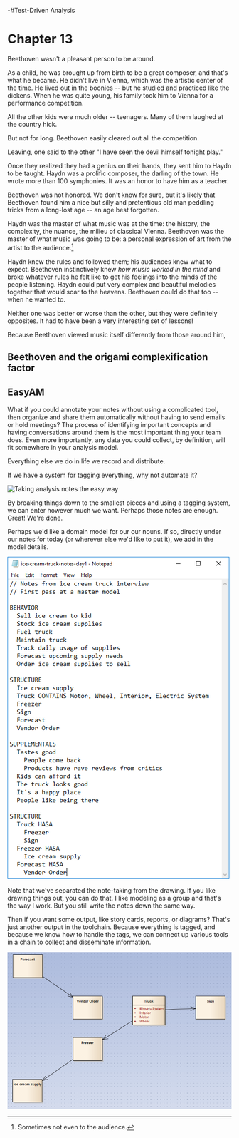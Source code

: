 -#Test-Driven Analysis

# Chapter 13

Beethoven wasn't a pleasant person to be around. 

As a child, he was brought up from birth to be a great composer, and that's what he became. He didn't live in Vienna, which was the artistic center of the time. He lived out in the boonies -- but he studied and practiced like the dickens. When he was quite young, his family took him to Vienna for a performance competition.

All the other kids were much older -- teenagers. Many of them laughed at the country hick.

But not for long. Beethoven easily cleared out all the competition.

Leaving, one said to the other "I have seen the devil himself tonight play."

Once they realized they had a genius on their hands, they sent him to Haydn to be taught. Haydn was a prolific composer, the darling of the town. He wrote more than 100 symphonies. It was an honor to have him as a teacher.

Beethoven was not honored. We don't know for sure, but it's likely that Beethoven found him a nice but silly and pretentious old man peddling tricks from a long-lost age -- an age best forgotten.

Haydn was the master of what music was at the time: the history, the complexity, the nuance, the milieu of classical Vienna. Beethoven was the master of what music was going to be: a personal expression of art from the artist to the audience.[^13-2]

Haydn knew the rules and followed them; his audiences knew what to expect. Beethoven instinctively knew *how music worked in the mind* and broke whatever rules he felt like to get his feelings into the minds of the people listening. Haydn could put very complex and beautiful melodies together that would soar to the heavens. Beethoven could do that too -- when he wanted to.

Neither one was better or worse than the other, but they were definitely opposites. It had to have been a very interesting set of lessons!

Because Beethoven viewed music itself differently from those around him,

[^13-2]: Sometimes not even to the audience.


## Beethoven and the origami complexification factor


## EasyAM

What if you could annotate your notes without using a complicated tool, then organize and share them automatically without having to send emails or hold meetings? The process of identifying important concepts and having conversations around them is the most important thing your team does. Even more importantly, any data you could collect, by definition, will fit somewhere in your analysis model.

Everything else we do in life we record and distribute.

If we have a system for tagging everything, why not automate it?

![Taking analysis notes the easy way](images/ict-amin.png)

By breaking things down to the smallest pieces and using a tagging system, we can enter however much we want. Perhaps those notes are enough. Great! We're done.

Perhaps we'd like a domain model for our our nouns. If so, directly under our notes for today (or wherever else we'd like to put it), we add in the model details.

![Adding in our Domain Model connections](images/ict-dm.png)

Note that we've separated the note-taking from the drawing. If you like drawing things out, you can do that. I like modeling as a group and that's the way I work. But you still write the notes down the same way.

Then if you want some output, like story cards, reports, or diagrams? That's just another output in the toolchain. Because everything is tagged, and because we know how to handle the tags, we can connect up various tools in a chain to collect and disseminate information.

![Have a tool clean-up the data and draw it. A Domain Model is one of many outputs](images/ict-dm2.png)




